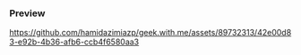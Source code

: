 ### Preview



https://github.com/hamidazimiazp/geek.with.me/assets/89732313/42e00d83-e92b-4b36-afb6-ccb4f6580aa3


